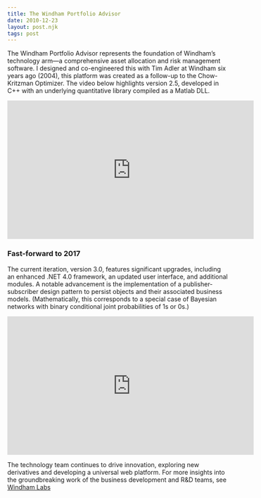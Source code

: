 ```yaml
---
title: The Windham Portfolio Advisor
date: 2010-12-23
layout: post.njk
tags: post
---
```


The Windham Portfolio Advisor represents the foundation of Windham’s technology arm—a comprehensive asset allocation and risk management software. I designed and co-engineered this with Tim Adler at Windham six years ago (2004), this platform was created as a follow-up to the Chow-Kritzman Optimizer. The video below highlights version 2.5, developed in C++ with an underlying quantitative library compiled as a Matlab DLL.

<iframe width="560" height="315" src="https://www.youtube-nocookie.com/embed/gNq4g7RGVwU?si=0b9ALozmgFTPLAHu" title="YouTube video player" frameborder="0" allow="accelerometer; autoplay; clipboard-write; encrypted-media; gyroscope; picture-in-picture; web-share" referrerpolicy="strict-origin-when-cross-origin" allowfullscreen></iframe>

### Fast-forward to 2017 ###
The current iteration, version 3.0, features significant upgrades, including an enhanced .NET 4.0 framework, an updated user interface, and additional modules. A notable advancement is the implementation of a publisher-subscriber design pattern to persist objects and their associated business models. (Mathematically, this corresponds to a special case of Bayesian networks with binary conditional joint probabilities of 1s or 0s.) 

<iframe width="560" height="315" src="https://www.youtube-nocookie.com/embed/nJGcteg4pcc?si=T4Uqy5-UgGefUFf5" title="YouTube video player" frameborder="0" allow="accelerometer; autoplay; clipboard-write; encrypted-media; gyroscope; picture-in-picture; web-share" referrerpolicy="strict-origin-when-cross-origin" allowfullscreen></iframe>

The technology team continues to drive innovation, exploring new derivatives and developing a universal web platform. For more insights into the groundbreaking work of the business development and R&D teams, see [Windham Labs](https://www.windhamlabs.com)
